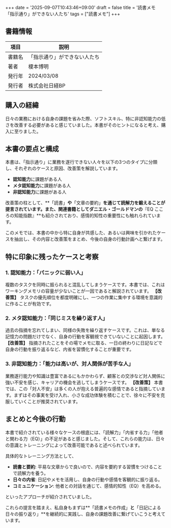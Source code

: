 +++
date = '2025-09-07T10:43:46+09:00'
draft = false
title = '読書メモ 「指示通り」ができない人たち'
tags = ["読書メモ"]
+++
## 書籍情報

| 項目 | 説明 |
| --- | --- |
| 書籍名 | 「指示通り」ができない人たち |
| 著者 | 榎本博明 |
| 発行年 | 2024/03/08 |
| 発行者 | 株式会社日経BP |

## 購入の経緯

日々の業務における自身の課題を省みた際、ソフトスキル、特に非認知能力の低さを改善する必要があると感じていました。本書がそのヒントになると考え、購入に至りました。

## 本書の要点と構成

本書は、「指示通り」に業務を遂行できない人々を以下の3つのタイプに分類し、それぞれのケースと原因、改善策を解説しています。

- **認知能力**に課題がある人
- **メタ認知能力**に課題がある人
- **非認知能力**に課題がある人

改善策の柱として、**「読書」**や**「文章の要約」**を通じて読解力を鍛えることが提言されています。また、関連書籍としてダニエル・ゴールドマンの**『EQ こころの知能指数』**も紹介されており、感情的知性の重要性にも触れられています。

このメモでは、本書の中から特に自身が共感した、あるいは興味を引かれたケースを抽出し、その内容と改善策をまとめ、今後の自身の行動計画へと繋げます。

## 特に印象に残ったケースと考察

### 1. 認知能力：「パニックに弱い人」
複数のタスクを同時に振られると混乱してしまうケースです。本書では、これはワーキングメモリの容量が少ないことが一因であると解説されています。
**【改善策】**
タスクの優先順位を都度明確にし、一つの作業に集中する環境を意識的に作ることが有効です。

### 2. メタ認知能力：「同じミスを繰り返す人」
過去の指摘を忘れてしまい、同様の失敗を繰り返すケースです。これは、単なる記憶力の問題だけでなく、自身の行動を客観視できていないことに起因します。
**【改善策】**
指摘されたことをその場でメモに取る、一日の終わりに日記などで自身の行動を振り返るなど、内省を習慣化することが重要です。

### 3. 非認知能力：「能力は高いが、対人関係が苦手な人」
業務遂行能力や知識は豊富であるにもかかわらず、顧客との交渉など対人関係に強い不安を感じ、キャリアの機会を逃してしまうケースです。
**【改善策】**
本書では、この「対人不安」は多くの人が抱える普遍的な感情であると指摘しています。まずはその事実を受け入れ、小さな成功体験を積むことで、徐々に不安を克服していくことが推奨されています。

## まとめと今後の行動

本書で紹介されている様々なケースの根底には、「読解力」「内省する力」「他者と関わる力（EQ）」の不足があると感じました。そして、これらの能力は、日々の意識とトレーニングによって改善可能であると述べられています。

具体的なトレーニング方法として、
- **読書と要約**: 平易な文章からで良いので、内容を要約する習慣をつけることで読解力を養う。
- **日々の内省**: 日記やメモを活用し、自身の行動や感情を客観的に振り返る。
- **コミュニケーション**: 他者との対話を通じて、感情的知性（EQ）を高める。

といったアプローチが紹介されていました。

これらの提言を踏まえ、私自身もまずは**「読書メモの作成」**と**「日記による日々の振り返り」**を継続的に実践し、自身の課題改善に繋げていこうと考えています。